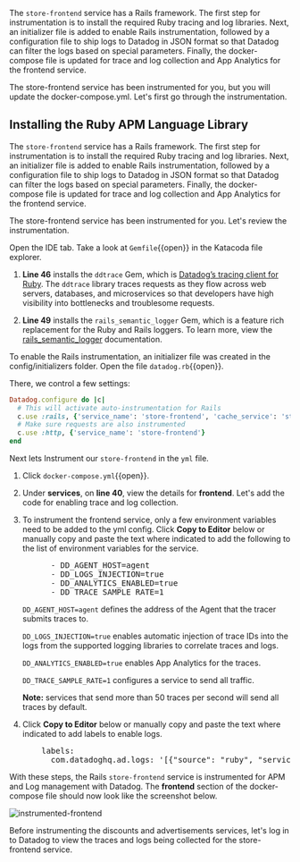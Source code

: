 The `store-frontend` service has a Rails framework. The first step for instrumentation is to install the required Ruby tracing and log libraries. Next, an initializer file is added to enable Rails instrumentation, followed by a configuration file to ship logs to Datadog in JSON format so that Datadog can filter the logs based on special parameters. Finally, the docker-compose file is updated for trace and log collection and App Analytics for the frontend service. 

The store-frontend service has been instrumented for you, but you will update the docker-compose.yml. Let's first go through the instrumentation.

## Installing the Ruby APM Language Library

The `store-frontend` service has a Rails framework. The first step for instrumentation is to install the required Ruby tracing and log libraries. Next, an initializer file is added to enable Rails instrumentation, followed by a configuration file to ship logs to Datadog in JSON format so that Datadog can filter the logs based on special parameters. Finally, the docker-compose file is updated for trace and log collection and App Analytics for the frontend service.

The store-frontend service has been instrumented for you. Let's review the instrumentation.

Open the IDE tab. Take a look at `Gemfile`{{open}} in the Katacoda file explorer.

1. **Line 46** installs the `ddtrace` Gem, which is [Datadog’s tracing client for Ruby](https://docs.datadoghq.com/tracing/setup/ruby/). The `ddtrace` library traces requests as they flow across web servers, databases, and microservices so that developers have high visibility into bottlenecks and troublesome requests.

1. **Line 49** installs the `rails_semantic_logger` Gem, which is a feature rich replacement for the Ruby and Rails loggers. To learn more, view the [rails_semantic_logger](https://logger.rocketjob.io/) documentation.

To enable the Rails instrumentation, an initializer file was created in the config/initializers folder. Open the file `datadog.rb`{{open}}.

There, we control a few settings:

```ruby
Datadog.configure do |c|
  # This will activate auto-instrumentation for Rails
  c.use :rails, {'service_name': 'store-frontend', 'cache_service': 'store-frontend-cache', 'database_service': 'store-frontend-sqlite'}
  # Make sure requests are also instrumented
  c.use :http, {'service_name': 'store-frontend'}
end
```

Next lets Instrument our `store-frontend` in the `yml` file.

1. Click `docker-compose.yml`{{open}}.

1. Under **services**, on **line 40**, view the details for **frontend**. Let's add the code for enabling trace and log collection.

1. To instrument the frontend service, only a few environment variables need to be added to the yml config. Click **Copy to Editor** below or manually copy and paste the text where indicated to add the following to the list of environment variables for the service.

    <pre class="file" data-filename="docker-compose.yml" data-target="insert" data-marker="# add frontend env variables">
         - DD_AGENT_HOST=agent
         - DD_LOGS_INJECTION=true
         - DD_ANALYTICS_ENABLED=true
         - DD_TRACE_SAMPLE_RATE=1</pre> 

    `DD_AGENT_HOST=agent` defines the address of the Agent that the tracer submits traces to. 
    
    `DD_LOGS_INJECTION=true` enables automatic injection of trace IDs into the logs from the supported logging libraries to correlate traces and logs. 
    
    `DD_ANALYTICS_ENABLED=true` enables App Analytics for the traces.

    `DD_TRACE_SAMPLE_RATE=1` configures a service to send all traffic. <p> **Note:** services that send more than 50 traces per second will send all traces by default.

1. Click **Copy to Editor** below or manually copy and paste the text where indicated to add labels to enable logs.

    <pre class="file" data-filename="docker-compose.yml" data-target="insert" data-marker="# add frontend log labels">
       labels:
         com.datadoghq.ad.logs: '[{"source": "ruby", "service": "store-frontend"}]'</pre> 

With these steps, the Rails `store-frontend` service is instrumented for APM and Log management with Datadog. The **frontend** section of the docker-compose file should now look like the screenshot below. <p> ![instrumented-frontend](instrumentapp2/assets/instrumented-frontend.png)

Before instrumenting the discounts and advertisements services, let's log in to Datadog to view the traces and logs being collected for the store-frontend service. 